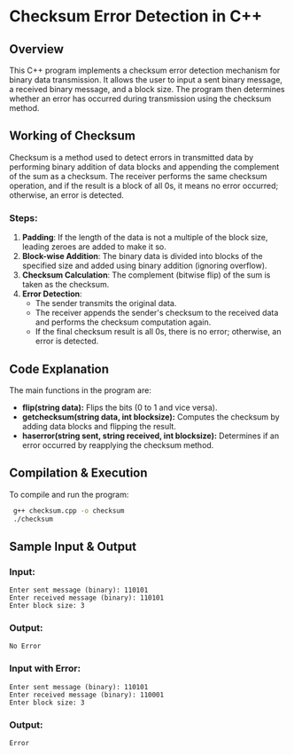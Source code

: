 # Checksum Error Detection in C++

## Overview
This C++ program implements a checksum error detection mechanism for binary data transmission. It allows the user to input a sent binary message, a received binary message, and a block size. The program then determines whether an error has occurred during transmission using the checksum method.

## Working of Checksum
Checksum is a method used to detect errors in transmitted data by performing binary addition of data blocks and appending the complement of the sum as a checksum. The receiver performs the same checksum operation, and if the result is a block of all 0s, it means no error occurred; otherwise, an error is detected.

### Steps:
1. **Padding**: If the length of the data is not a multiple of the block size, leading zeroes are added to make it so.
2. **Block-wise Addition**: The binary data is divided into blocks of the specified size and added using binary addition (ignoring overflow).
3. **Checksum Calculation**: The complement (bitwise flip) of the sum is taken as the checksum.
4. **Error Detection**:
   - The sender transmits the original data.
   - The receiver appends the sender's checksum to the received data and performs the checksum computation again.
   - If the final checksum result is all 0s, there is no error; otherwise, an error is detected.

## Code Explanation
The main functions in the program are:

- **flip(string data):** Flips the bits (0 to 1 and vice versa).
- **getchecksum(string data, int blocksize):** Computes the checksum by adding data blocks and flipping the result.
- **haserror(string sent, string received, int blocksize):** Determines if an error occurred by reapplying the checksum method.

## Compilation & Execution
To compile and run the program:
```sh
 g++ checksum.cpp -o checksum
 ./checksum
```

## Sample Input & Output
### Input:
```
Enter sent message (binary): 110101
Enter received message (binary): 110101
Enter block size: 3
```
### Output:
```
No Error
```

### Input with Error:
```
Enter sent message (binary): 110101
Enter received message (binary): 110001
Enter block size: 3
```
### Output:
```
Error
```


